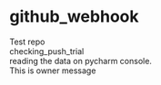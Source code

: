 # github_webhook

Test repo<br>
checking_push_trial<br>
reading the data on pycharm console.<br>
This is owner message<br>
